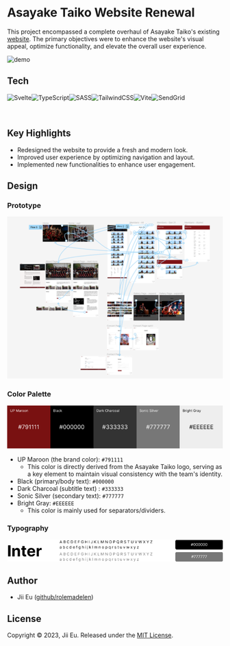 # Asayake Taiko Website Renewal

This project encompassed a complete overhaul of Asayake Taiko's existing [website](https://asayaketaiko.ucsd.edu/).
The primary objectives were to enhance the website's visual appeal, optimize functionality, and elevate the overall user experience.

![demo](./readme/demo.gif)

## Tech

<div style="display: flex;">
<img height="50" src="https://github.com/marwin1991/profile-technology-icons/assets/136815194/e56b5093-2f58-40cc-b194-5bdde41077b5" title="Svelte" alt="Svelte">
<img height="50" src="https://user-images.githubusercontent.com/25181517/183890598-19a0ac2d-e88a-4005-a8df-1ee36782fde1.png" title="TypeScript" alt="TypeScript">
<img height="50" src="https://user-images.githubusercontent.com/25181517/192158956-48192682-23d5-4bfc-9dfb-6511ade346bc.png" title="SASS" alt="SASS">
<img height="50" src="https://user-images.githubusercontent.com/25181517/202896760-337261ed-ee92-4979-84c4-d4b829c7355d.png" title="TailwindCSS" alt="TailwindCSS">
<img height="50" src="https://github.com/marwin1991/profile-technology-icons/assets/62091613/b40892ef-efb8-4b0e-a6b5-d1cfc2f3fc35" title="Vite" alt="Vite">
<img height="50" src="https://sendgrid.com/wp-content/themes/sgdotcom/pages/resource/brand/2016/SendGrid-Logomark.png" title="SendGrid" alt="SendGrid">
</div>

## Key Highlights

- Redesigned the website to provide a fresh and modern look.
- Improved user experience by optimizing navigation and layout.
- Implemented new functionalities to enhance user engagement.

## Design

### Prototype

![prototype](./readme/figma.png)

### Color Palette

![color palette](./readme/color-palette.png)

- UP Maroon (the brand color): `#791111`
  - This color is directly derived from the Asayake Taiko logo, serving as a key element to maintain visual consistency with the team's identity.
- Black (primary/body text): `#000000`
- Dark Charcoal (subtitle text) : `#333333`
- Sonic Silver (secondary text): `#777777`
- Bright Gray: `#EEEEEE`
  - This color is mainly used for separators/dividers.

### Typography

![typography](./readme/font.png)

## Author

- Jii Eu ([github/rolemadelen](https://github.com/rolemadelen))

## License

Copyright © 2023, Jii Eu. Released under the [MIT License](./LICENSE).

